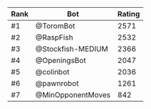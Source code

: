 Rank|Bot|Rating
---|---|---
#1|@ToromBot|2571
#2|@RaspFish|2532
#3|@Stockfish-MEDIUM|2366
#4|@OpeningsBot|2047
#5|@colinbot|2036
#6|@pawnrobot|1261
#7|@MinOpponentMoves|842
